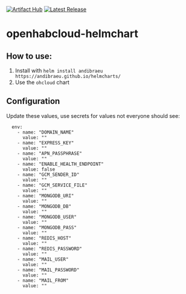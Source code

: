 [![Artifact Hub](https://img.shields.io/endpoint?url=https://artifacthub.io/badge/repository/andibraeu)](https://artifacthub.io/packages/search?repo=andibraeu) [![Latest Release](https://img.shields.io/github/v/release/andibraeu/helmcharts)]()  

# openhabcloud-helmchart

## How to use:

1. Install with `helm install andibraeu https://andibraeu.github.io/helmcharts/`
2. Use the `ohcloud` chart

## Configuration

Update these values, use secrets for values not everyone should see:

```
  env:
    - name: "DOMAIN_NAME"
      value: ""
    - name: "EXPRESS_KEY"
      value: ""
    - name: "APN_PASSPHRASE"
      value: ""
    - name: "ENABLE_HEALTH_ENDPOINT"
      value: false
    - name: "GCM_SENDER_ID"
      value: ""
    - name: "GCM_SERVICE_FILE"
      value: ""
    - name: "MONGODB_URI"
      value: ""
    - name: "MONGODB_DB"
      value: ""
    - name: "MONGODB_USER"
      value: ""
    - name: "MONGODB_PASS"
      value: ""
    - name: "REDIS_HOST"
      value: ""
    - name: "REDIS_PASSWORD"
      value: ""
    - name: "MAIL_USER"
      value: ""
    - name: "MAIL_PASSWORD"
      value: ""
    - name: "MAIL_FROM"
      value: ""
```